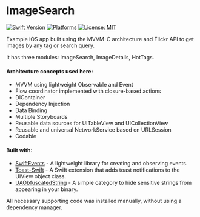 # ImageSearch
[![Swift Version](https://img.shields.io/badge/Swift-5-F16D39.svg?style=flat)](https://swift.org)
[![Platforms](https://img.shields.io/badge/platform-iOS-lightgrey.svg)](https://developer.apple.com/swift/)
[![License: MIT](https://img.shields.io/badge/License-MIT-yellow.svg)](https://github.com/denissimon/ImageSearch/blob/master/LICENSE)

Example iOS app built using the MVVM-C architecture and Flickr API to get images by any tag or search query.

It has three modules: ImageSearch, ImageDetails, HotTags.

#### Architecture concepts used here:
- MVVM using lightweight Observable<T> and Event<T>
- Flow coordinator implemented with closure-based actions
- DIContainer
- Dependency Injection
- Data Binding
- Multiple Storyboards
- Reusable data sources for UITableView and UICollectionView
- Reusable and universal NetworkService based on URLSession
- Codable

#### Built with:
- [SwiftEvents](https://github.com/denissimon/SwiftEvents) - A lightweight library for creating and observing events.
- [Toast-Swift](https://github.com/scalessec/Toast-Swift) - A Swift extension that adds toast notifications to the UIView object class.
- [UAObfuscatedString](https://github.com/UrbanApps/UAObfuscatedString) - A simple category to hide sensitive strings from appearing in your binary.

All necessary supporting code was installed manually, without using a dependency manager.
